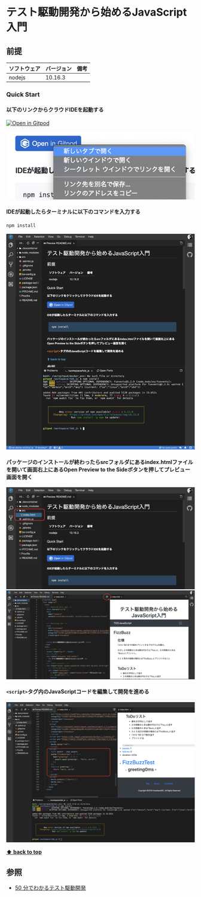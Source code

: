 # テスト駆動開発から始めるJavaScript入門

## 前提

| ソフトウェア   | バージョン | 備考 |
| :------------- | :--------- | :--- |
| nodejs         | 10.16.3     |      |


### Quick Start

#### 以下のリンクからクラウドIDEを起動する

[![Open in Gitpod](https://gitpod.io/button/open-in-gitpod.svg)](https://gitpod.io/#https://github.com/hiroshima-arc/tdd_js)

![](./docs/images/20191117005.png)


#### IDEが起動したらターミナルに以下のコマンドを入力する

```bash
npm install
```

![](./docs/images/20191117001.png)

#### パッケージのインストールが終わったらsrcフォルダにあるindex.htmlファイルを開いて画面右上にあるOpen Preview to the Sideボタンを押してプレビュー画面を開く

![](./docs/images/20191117002.png)
![](./docs/images/20191117003.png)

#### `<script>`タグ内のJavaScriptコードを編集して開発を進める

![](./docs/images/20191117004.png)

**[⬆ back to top](#構成)**

## 参照

- [50 分でわかるテスト駆動開発](https://channel9.msdn.com/Events/de-code/2017/DO03?ocid=player)
